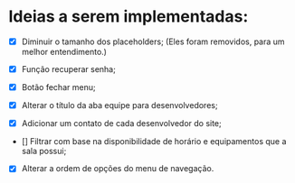 # Ideias a serem implementadas:

- [x] Diminuir o tamanho dos placeholders; (Eles foram removidos, para um melhor entendimento.)
 
- [x] Função recuperar senha;
 
- [x] Botão fechar menu;
 
- [x] Alterar o título da aba equipe para desenvolvedores;

- [x] Adicionar um contato de cada desenvolvedor do site;
 
- [] Filtrar com base na disponibilidade de horário e equipamentos que a sala possui;

- [x] Alterar a ordem de opções do menu de navegação.